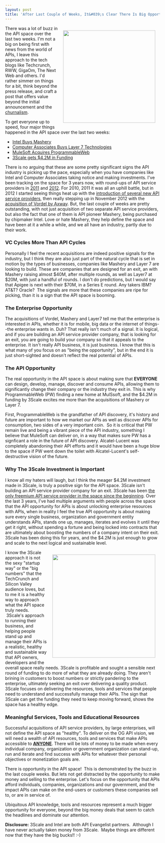 ```yaml
---
layout: post
title: 'After Last Couple of Weeks, It&#039;s Clear There Is Big Opportunity In The API Space'
---
```

<p><img style="padding: 15px;" src="https://s3.amazonaws.com/kinlane-productions/hundred-dollar-bills.jpg" alt="" width="300" align="right" /></p>
<p>There was a lot of buzz in the API space over the last two weeks.  I'm not a big on being first with news from the world of APIs, I leave this approach to the tech blogs like Techcrunch, RWW, GigaOm, The Next Web and others.  I'd rather simmer on things for a bit, think beyond the press release, and craft a post that offers value beyond the initial announcement and the <a href="http://en.wikipedia.org/wiki/Churnalism">churnalism</a>.</p>
<p>To get everyone up to speed,  four major things happened in the API space over the last two weeks:</p>
<ul class="mainlist">
<li><a href="http://readwrite.com/2013/04/17/intel-acquires-mashery">Intel Buys Mashery</a></li>
<li><a href="http://www.ca.com/us/content/Integration/Layer-7-Technologies.aspx">Computer Associates Buys Layer 7 Technologies</a></li>
<li><a href="http://blog.programmableweb.com/2013/04/23/programmableweb-joins-mulesoft/">MuleSoft Acquires ProgrammableWeb</a></li>
<li><a href="http://www.3scale.net/2013/04/thank-you-to-investors-and-customers/">3Scale gets $4.2M in Funding</a></li>
</ul>
<p>There is no arguing that these are some pretty significant signs the API industry is picking up the pace, especially when you have companies like Intel and Computer Associates taking notice and making investments.  I've been tracking on the space for 3 years now, with round-ups of API service providers in <a title="API Service Providers 2011" href="http://blog.programmableweb.com/2011/10/19/api-service-provider-roundup/">2011</a> and <a href="/2012/06/15/api-service-provider-roundup-for-2012/">2012</a>. For 2010, 2011 it was all an uphill battle, but in 2012 I started seeing things heat up with the <a href="/2012/06/15/api-service-provider-roundup-for-2012/">introduction of several new API service providers</a>,&nbsp;then really stepping up in November 2012 with the <a href="/2012/11/13/axway-acquires-api-management-service-provider-vordel/">acquisition of Vordel by Axway</a>. But, the last couple of weeks are pretty outstanding, with not just acquisition of two separate API service providers, but also the fact that one of them is API pioneer Mashery, being purchased by chipmaker Intel.  Love or hate Mashery, they help define the space and have been at it a while a while, and we all have an industry, partly due to their work.</p>
<h3>VC Cycles More Than API Cycles</h3>
<p>Personally I feel the recent acquisitions are indeed positive signals for the industry, but I think they are also just part of the natural cycle that is set in motion by the types of businesses, companies like Mashery and Layer 7 are looking to build. These are companies that are designed for an exit, an with Mashery raising almost $40M, after multiple rounds, as well as Layer7 at $20M, with just a handful of rounds.  I don't do predictions, but I would say that Apigee is next with their $70M, in a Series E round.  Any takers IBM?  AT&amp;T? Oracle? &nbsp;The signals are more that these companies are ripe for picking, than it is a sign that the API space is booming.</p>
<h3>The Enterprise Opportunity</h3>
<p>The acquisitions of&nbsp;Vordel, Mashery and Layer7 tell me that the enterprise is interested in APIs, whether it is for mobile, big data or the internet of things--the enterprise wants in. Duh?  That really isn't much of a signal. It is logical, and if you are building an API service provider company, that is looking for an exit, you are going to build your company so that it appeals to the enterprise. It isn't really API business, it is just business. I know that this is what many of you focus on as "being the opportunity", but in the end it is just short-sighted and doesn't reflect the real potential of APIs.</p>
<h3>The API Opportunity</h3>
<p>The real opportunity in the API space is about making sure that <strong>EVERYONE</strong> can design, develop, manage, discover and consume APIs, allowing them to significantly change their company or the industry they exit in.  This is why ProgrammableWeb (PW) finding a new home at MulSsoft, and the $4.2M in funding by 3Scale excites me more than the acquisitions of Mashery or Layer 7.</p>
<p>First, ProgrammableWeb is the grandfather of API discovery, it's history and future are important to how we market our APIs as well as discover APIs for consumption, two sides of a very important coin. &nbsp;So it is critical that PW remain live and being a vibrant piece of the API industry, something I believe that MuleSoft can deliver on, in a way that makes sure PW has a signficant a role in the future of API discovery. Alcatel-Lucent was completely abandoning their API efforts and it would have been a huge blow to the space if PW went down the toilet with Alcatel-Lucent's self-destructive vision of the future.</p>
<h3>Why The 3Scale Investment is Important</h3>
<p>I know all my haters will laugh, but I think the meager $4.2M investment made in 3Scale, is truly a positive sign for the API space.  3Scale isn't building an API service provider company for an exit.  3Scale has been <span style="text-decoration: underline;">the only freemium API service provider in the space since the beginning</span>.  Over the last 3 years, I've had multiple arguments with people across the space that the API opportunity for APIs is about unlocking enterprise resources with APIs, when in reality I feel the true API opportunity is about making sure every single business, organization and government entity understands APIs, stands one up, manages, iterates and evolves it until they get it right, without spending a fortune and being locked into contracts that are ultimately about boosting the numbers of a company intent on their exit.  3Scale has been doing this for years, and the $4.2M is just enough to grow and scale to the next logical and sustainable level.</p>
<p><img style="padding: 15px;" src="http://kinlane-productions.s3.amazonaws.com/api-craft/API-Craft-SFO-July-2012.png" alt="" width="335" align="right" /></p>
<p>I know the 3Scale approach it is not the sexy "startup way" or the "big numbers" that the TechCrunch and Silicon Valley audience loves, but to me it is a healthy way to approach what the API space truly needs. &nbsp;3Scale's approach to running their business, and helping people stand up and manage their APIs is a realistic, healthy and sustainable way that API owners, developers and the overall space really needs.  3Scale is profitable and sought a sensible next round of funding to do more of what they are already doing. They aren't brining in customers to boost numbers or strictly pandering to the enterprise, ultimately seeking an exit over delivering a quality product.  3Scale focuses on delivering the resources, tools and services that people need to understand and successfully manage their APIs. The sign that 3Scale can get the funding they need to keep moving forward, shows the space has a healthy edge.</p>
<h3>Meaningful Services, Tools and Educational Resources</h3>
<p>Successful acquisitions of API service providers, by large enterprises, will not define the API space as "healthy". To deliver on the OG API vision, we will need a wealth of API resources, tools and services that make APIs accessible to <strong><span style="text-decoration: underline;">ANYONE</span></strong>.  There will be lots of money to be made when every individual company, organization or government organization can stand-up, run and iterate and find success with APIs for whatever their personal objectives or monetization goals are.</p>
<p>There is opportunity in the API space! &nbsp;This is demonstrated by the buzz in the last couple weeks.  But lets not get distracted by the opportunity to make money and selling to the enterprise. Let's focus on the opportunity that APIs afford individuals, companies, organizations and our government, and the impact APIs can make on the end-users or customers these companies sell to, or are in service of.</p>
<p>Ubiquitous API knowledge, tools and resources represent a much bigger opportunity for everyone, beyond the big money deals that seem to catch the headlines and dominate our attention.</p>
<p><strong>Disclosure:</strong> 3Scale and Intel are both API Evangelist partners. &nbsp;Although I have never actually taken money from 3Scale. &nbsp;Maybe things are different now that they have the big bucks!! :-)</p>